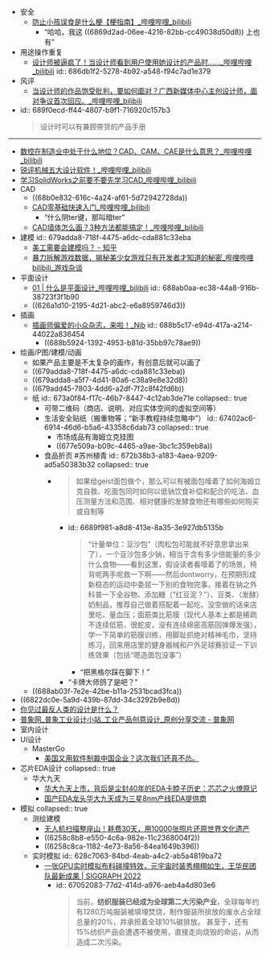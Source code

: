 - 安全
	- [防止小孩误食是什么梗【梗指南】_哔哩哔哩_bilibili](https://www.bilibili.com/video/BV1kR4y1u7ER/)
		- “哈哈，我这 ((6869d2ad-06ee-4216-82bb-cc49038d50d8)) 上也有”
- 用途操作重复
	- [设计师被逼疯了！当设计师看到用户使用她设计的产品时……_哔哩哔哩_bilibili](https://www.bilibili.com/video/BV1k44y1y72J/)
	  id:: 686db1f2-5278-4b92-a548-f94c7ad1e379
- 风评
	- [当设计师的作品饱受批判，要如何面对？广西新媒体中心主创设计师，面对争议首次回应。_哔哩哔哩_bilibili](https://www.bilibili.com/video/BV1Yy4y1T7Rt/)
- id:: 689f0ecd-ff44-4807-b9f1-716920c157b3
  >设计时可以有兼顾带货的产品手册
- ---
- [数控在制造业中处于什么地位？CAD、CAM、CAE是什么意思？_哔哩哔哩_bilibili](https://www.bilibili.com/video/BV1RS4y1k7pW/)
- [锐评机械五大设计软件！_哔哩哔哩_bilibili](https://www.bilibili.com/video/BV15stoz6Eyn/)
- [学习SolidWorks之前要不要先学习CAD_哔哩哔哩_bilibili](https://www.bilibili.com/video/BV1h24y1P7NH/)
- CAD
	- ((68b0e832-616c-4a24-af61-5d72942728da))
	- [CAD零基础快速入门_哔哩哔哩_bilibili](https://www.bilibili.com/video/BV1ZCHrzSEn7)
		- “什么阴ter键，那叫暗ter”
	- [CAD墙体怎么画？3种方法都能搞定！_哔哩哔哩_bilibili](https://www.bilibili.com/video/BV1s2VnzUEzL/)
- 建模
  id:: 679adda8-718f-4475-a6dc-cda881c33eba
	- [美工需要会建模吗？ - 知乎](https://www.zhihu.com/question/427425576)
	- [暴力拆解游戏数据，揭秘美少女游戏只有开发者才知道的秘密_哔哩哔哩bilibili_游戏杂谈](https://www.bilibili.com/video/BV1bw4m1e77n)
- 平面设计
	- [01 | 什么是平面设计_哔哩哔哩_bilibili](https://www.bilibili.com/video/BV1ub411b7p5/)
	  id:: 688ab0aa-ec38-44a8-916b-38723f3f1b90
	- ((626a1d10-2195-4d21-abc2-e6a8959746d3))
- 插画
	- [插画师偏爱的小众杂志，来啦！_Nib](https://www.sohu.com/a/471611779_121118769)
	  id:: 688b5c17-e94d-417a-a214-44022a836454
		- ((688b5924-1392-4953-b81d-35bb97c78ae9))
- 绘画/P图/建模/动画
	- 如果产品主要是不太复杂的画作，有创意后就可以画了
	- ((679adda8-718f-4475-a6dc-cda881c33eba))
	- ((679adda8-a5f7-4d41-80a6-c38a9e8e32d8))
	- ((679add45-7803-4dd6-a2df-7f2c8f42fd6b))
	- 纸
	  id:: 673a0f84-f17c-46b7-8447-4c12ab3de71e
	  collapsed:: true
		- 可带二维码（商店、说明、对应实体空间的虚拟空间等）
		- 生活安全贴纸（搬重物等；“新手教程持续忽略中”）
		  id:: 67402ac6-6914-46d6-b5a6-43358c6dab73
		  collapsed:: true
			- 市场成品有海姆立克挂图
			- ((677e509a-b09c-4465-a9ae-3bc1c359eb8a))
		- 食品折页 #苏州植青
		  id:: 672b38b3-a183-4aea-9209-ad5a50383b32
		  collapsed:: true
			- >如果给geist面包做个，那么可以有被面包噎着了如何海姆立克自救、吃面包同时如何以低钠饮食补偿和配合的吃法、血压测量方法和范围、相对健康的发酵食物还有哪些如何购买或自制等
				- id:: 6689f981-a8d8-413e-8a35-3e927db5135b
				  >“计量单位：豆沙包”（肉松包可能就不好意思拿出来了），一个豆沙包多少钠，相当于含有多少倍能量的多少什么食物——看到这里，假设读者看噎着了的场景，椅背呢两手呢救一下啊——然后dontworry，在预期形成新稳态的运动中委屈一下别的食物完事，接着在钠之外科普一下全谷物、添加糖（“红豆泥？”）、豆类、（发酵）奶制品，推荐自己做着搭配着一起吃，没空做的话来店里吃、量血压；面筋类比筋膜（现代人基本上都是稀疏不连续低筋，很蛇皮，没有连续绵密高筋回弹爆发强），学一下简单的筋膜训练，用脚趾抓绝对精神毛巾，坚持练习，回来用店里的健身器械和户外足球赛验证一下训练效果（包括“嗯造面包没事”）
					- “把黑格尔踩在脚下！”
				- “卡牌大师鸽了是吧？”
	- ((688ab03f-7e2e-42be-b11a-2531bcad3fca))
- ((6822dc0e-5a9d-439b-87dd-34c3292b9e8d))
- [你见过最反人类的设计是什么？](https://www.zhihu.com/question/57773589)
- [普象网_普象工业设计小站_工业产品创意设计_原创分享交流 - 普象网](https://www.puxiang.com/)
- 室内设计
- UI设计
	- MasterGo
		- [美国又用软件制裁中国企业？这次我们还真不怂。](https://mp.weixin.qq.com/s/mMErAmso7dF0Ik5nF_pZjA)
- 芯片EDA设计
  collapsed:: true
	- 华大九天
		- [华大九天上市，背后是尘封40年的EDA卡脖子历史：芯芯之火燎原记](https://new.qq.com/omn/20210807/20210807A05QH700.html)
		- [国产EDA龙头华大九天成为三星8nm产线EDA提供商](https://user.guancha.cn/main/content?id=645288)
- 模拟
  collapsed:: true
	- 测绘建模
		- [无人机扫描整座山！耗费30天，用10000张照片还原世界文化遗产](https://www.bilibili.com/video/BV1yS4y1w7V1)
		- ((6258c8b8-e550-4c6a-982e-11c2368004f2))
		- ((6258c8ca-1182-4e73-8a56-84ea1649b396))
	- 实时模拟
	  id:: 628c7063-84bd-4eab-a4c2-ab5a4819ba72
		- [一张GPU实时模拟布料碰撞特效，元宇宙时装秀栩栩如生，王华民团队最新成果 | SIGGRAPH 2022](https://mp.weixin.qq.com/s/kK5mXicPGFVZxWi-BZqkBA)
			- id:: 67052083-77d2-414d-a976-aeb4a4d803e6
			  >当前，**纺织服装已经成为全球第二大污染产业**，全球每年约有1280万吨服装被填埋焚烧，制作服装所排放的废水占全球总量的20%，并承担着全球10%碳排放。
			  甚至于，还有15%纺织产品会遭遇不被使用，直接走向烧毁的命运，从而造成二次污染。